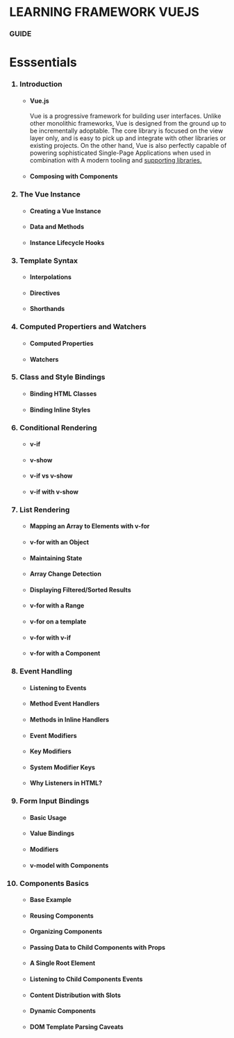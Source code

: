 <h1> LEARNING FRAMEWORK VUEJS </h1>
<h3> GUIDE </h3>
<h1> Esssentials </h1>
<ol>
  <h3><li> Introduction </h3></li>
    <ul>
      <h4><li>Vue.js</li></h4>
       Vue is a progressive framework for building user interfaces. Unlike other monolithic frameworks, Vue is designed from the ground up to be  incrementally adoptable. The core library is focused on the view layer only, and is easy to pick up and integrate with other libraries or existing projects. On the other hand, Vue is also perfectly capable of powering sophisticated Single-Page Applications when used in combination with A modern tooling  and  <a href="https://github.com/vuejs/awesome-vue#components--libraries"> supporting libraries.</a>
      <h4><li>Composing with Components</li></h4>
     </ul> 
  <h3><li> The Vue Instance </h3></li>
      <ul>
      <h4><li>Creating a Vue Instance</li></h4>
      <h4><li>Data and Methods</li></h4>
      <h4><li>Instance Lifecycle Hooks</li></h4>
     </ul> 
  <h3><li> Template Syntax </h3></li>
      <ul>
      <h4><li>Interpolations</li></h4>
      <h4><li>Directives</li></h4>
      <h4><li>Shorthands</li></h4>
     </ul> 
  <h3><li> Computed Propertiers and Watchers </h3></li>
      <ul>
      <h4><li>Computed Properties</li></h4>
      <h4><li>Watchers</li></h4>
     </ul> 
  <h3><li> Class and Style Bindings </h3></li>
      <ul>
      <h4><li>Binding HTML Classes</li></h4>
      <h4><li>Binding Inline Styles</li></h4>
     </ul> 
  <h3><li> Conditional Rendering</h3></li>
      <ul>
      <h4><li>v-if</li></h4>
      <h4><li>v-show</li></h4>
      <h4><li>v-if vs v-show</li></h4>
      <h4><li>v-if with v-show</li></h4>
     </ul> 
  <h3><li> List Rendering </h3></li>
      <ul>
      <h4><li>Mapping an Array to Elements with v-for</li></h4>
      <h4><li>v-for with an Object</li></h4>
      <h4><li>Maintaining State</li></h4>
      <h4><li>Array Change Detection</li></h4>
      <h4><li>Displaying Filtered/Sorted Results</li></h4>
      <h4><li>v-for with a Range</li></h4>
      <h4><li>v-for on a template</li></h4>
      <h4><li>v-for with v-if</li></h4>
      <h4><li>v-for with a Component</li></h4>
     </ul> 
  <h3><li> Event Handling </h3></li>
      <ul>
      <h4><li>Listening to Events</li></h4>
      <h4><li>Method Event Handlers</li></h4>
      <h4><li>Methods in Inline Handlers</li></h4>
      <h4><li>Event Modifiers</li></h4>
      <h4><li>Key Modifiers</li></h4>
      <h4><li>System Modifier Keys</li></h4>
      <h4><li>Why Listeners in HTML?</li></h4>
     </ul> 
  <h3><li> Form Input Bindings </h3></li>
      <ul>
      <h4><li>Basic Usage</li></h4>
      <h4><li>Value Bindings</li></h4>
      <h4><li>Modifiers</li></h4>
      <h4><li>v-model with Components</li></h4>
     </ul> 
  <h3><li> Components Basics </h3></li>
      <ul>
      <h4><li>Base Example</li></h4>
      <h4><li>Reusing Components</li></h4>
      <h4><li>Organizing Components</li></h4>
      <h4><li>Passing Data to Child Components with Props</li></h4>
      <h4><li>A Single Root Element</li></h4>
      <h4><li>Listening to Child Components Events</li></h4>
      <h4><li>Content Distribution with Slots</li></h4>
      <h4><li>Dynamic Components</li></h4>
      <h4><li>DOM Template Parsing Caveats</li></h4>
     </ul> 
</ol>
